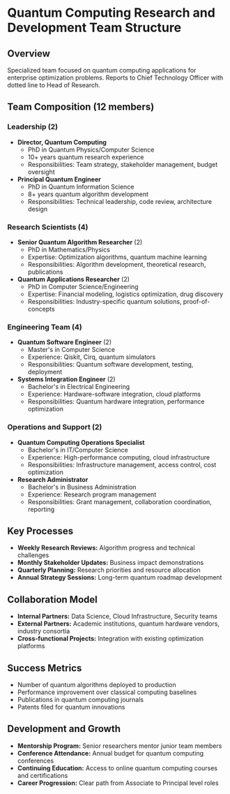 # Quantum Computing Research and Development Team Structure

## Overview
Specialized team focused on quantum computing applications for enterprise optimization problems. Reports to Chief Technology Officer with dotted line to Head of Research.

## Team Composition (12 members)

### Leadership (2)
- **Director, Quantum Computing**
  - PhD in Quantum Physics/Computer Science
  - 10+ years quantum research experience
  - Responsibilities: Team strategy, stakeholder management, budget oversight
- **Principal Quantum Engineer**
  - PhD in Quantum Information Science
  - 8+ years quantum algorithm development
  - Responsibilities: Technical leadership, code review, architecture design

### Research Scientists (4)
- **Senior Quantum Algorithm Researcher** (2)
  - PhD in Mathematics/Physics
  - Expertise: Optimization algorithms, quantum machine learning
  - Responsibilities: Algorithm development, theoretical research, publications
- **Quantum Applications Researcher** (2)
  - PhD in Computer Science/Engineering
  - Expertise: Financial modeling, logistics optimization, drug discovery
  - Responsibilities: Industry-specific quantum solutions, proof-of-concepts

### Engineering Team (4)
- **Quantum Software Engineer** (2)
  - Master's in Computer Science
  - Experience: Qiskit, Cirq, quantum simulators
  - Responsibilities: Quantum software development, testing, deployment
- **Systems Integration Engineer** (2)
  - Bachelor's in Electrical Engineering
  - Experience: Hardware-software integration, cloud platforms
  - Responsibilities: Quantum hardware integration, performance optimization

### Operations and Support (2)
- **Quantum Computing Operations Specialist**
  - Bachelor's in IT/Computer Science
  - Experience: High-performance computing, cloud infrastructure
  - Responsibilities: Infrastructure management, access control, cost optimization
- **Research Administrator**
  - Bachelor's in Business Administration
  - Experience: Research program management
  - Responsibilities: Grant management, collaboration coordination, reporting

## Key Processes
- **Weekly Research Reviews:** Algorithm progress and technical challenges
- **Monthly Stakeholder Updates:** Business impact demonstrations
- **Quarterly Planning:** Research priorities and resource allocation
- **Annual Strategy Sessions:** Long-term quantum roadmap development

## Collaboration Model
- **Internal Partners:** Data Science, Cloud Infrastructure, Security teams
- **External Partners:** Academic institutions, quantum hardware vendors, industry consortia
- **Cross-functional Projects:** Integration with existing optimization platforms

## Success Metrics
- Number of quantum algorithms deployed to production
- Performance improvement over classical computing baselines
- Publications in quantum computing journals
- Patents filed for quantum innovations

## Development and Growth
- **Mentorship Program:** Senior researchers mentor junior team members
- **Conference Attendance:** Annual budget for quantum computing conferences
- **Continuing Education:** Access to online quantum computing courses and certifications
- **Career Progression:** Clear path from Associate to Principal level roles
